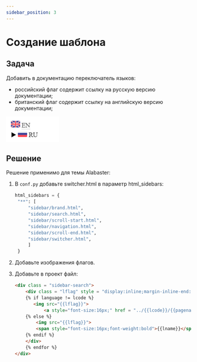 ```yaml
---
sidebar_position: 3
---
```


# Создание шаблона

## Задача

Добавить в документацию переключатель языков:

- российский флаг содержит ссылку на русскую версию документации;
- британский флаг содержит ссылку на английскую версию документации;

![Language switcher](./img/switcher.png)

## Решение

Решение применимо для темы Alabaster:

1. В `conf.py` добавьте switcher.html в параметр html_sidebars:

   ```py title="conf.py"
   html_sidebars = {
    "**": [
        "sidebar/brand.html",
        "sidebar/search.html",
        "sidebar/scroll-start.html",
        "sidebar/navigation.html",
        "sidebar/scroll-end.html",
        "sidebar/switcher.html",
    	]
	}
	```
2. Добавьте изображения флагов.
3. Добавьте в проект файл:

   ```html title="/_templates/sidebar/switcher.html"
   <div class = "sidebar-search">
       <div class = "lflag" style = "display:inline;margin-inline-end: 10px;">
       {% if language != lcode %}
          <img src="{{lflag}}">
              <a style="font-size:16px;" href = "../{{lcode}}/{{pagename}}.html">{{lname}}</a>
       {% else %}
           <img src="{{lflag}}">
           <span style="font-size:16px;font-weight:bold">{{lname}}</span>
       {% endif %}
       </div>
       {% endfor %}
   </div>
   ```